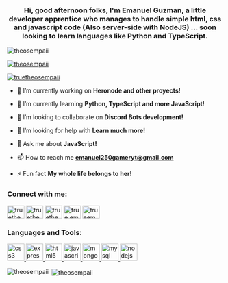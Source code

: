 <h3 align="center">Hi, good afternoon folks, I'm Emanuel Guzman, a little developer apprentice who manages to handle simple html, css and javascript code (Also server-side with NodeJS) ... soon looking to learn languages like Python and TypeScript.</h3>

<p align="left"> <img src="https://komarev.com/ghpvc/?username=theosempaii&label=Profile%20views&color=0e75b6&style=flat" alt="theosempaii" /> </p>

<p align="left"> <a href="https://github.com/ryo-ma/github-profile-trophy"><img src="https://github-profile-trophy.vercel.app/?username=theosempaii" alt="theosempaii" /></a> </p>

<p align="left"> <a href="https://twitter.com/truetheosempaii" target="blank"><img src="https://img.shields.io/twitter/follow/truetheosempaii?logo=twitter&style=for-the-badge" alt="truetheosempaii" /></a> </p>

- 🔭 I’m currently working on **Heronode and other proyects!**

- 🌱 I’m currently learning **Python, TypeScript and more JavaScript!**

- 👯 I’m looking to collaborate on **Discord Bots development!**

- 🤝 I’m looking for help with **Learn much more!**

- 💬 Ask me about **JavaScript!**

- 📫 How to reach me **emanuel250gameryt@gmail.com**

- ⚡ Fun fact **My whole life belongs to her!**

<h3 align="left">Connect with me:</h3>
<p align="left">
<a href="https://twitter.com/truetheosempaii" target="blank"><img align="center" src="https://cdn.jsdelivr.net/npm/simple-icons@3.0.1/icons/twitter.svg" alt="truetheosempaii" height="30" width="40" /></a>
<a href="https://stackoverflow.com/users/truetheosempaii" target="blank"><img align="center" src="https://cdn.jsdelivr.net/npm/simple-icons@3.0.1/icons/stackoverflow.svg" alt="truetheosempaii" height="30" width="40" /></a>
<a href="https://fb.com/truetheosempaii" target="blank"><img align="center" src="https://cdn.jsdelivr.net/npm/simple-icons@3.0.1/icons/facebook.svg" alt="truetheosempaii" height="30" width="40" /></a>
<a href="https://instagram.com/true.ema" target="blank"><img align="center" src="https://cdn.jsdelivr.net/npm/simple-icons@3.0.1/icons/instagram.svg" alt="true.ema" height="30" width="40" /></a>
<a href="https://www.youtube.com/c/trueema" target="blank"><img align="center" src="https://cdn.jsdelivr.net/npm/simple-icons@3.0.1/icons/youtube.svg" alt="trueema" height="30" width="40" /></a>
</p>

<h3 align="left">Languages and Tools:</h3>
<p align="left"> <a href="https://www.w3schools.com/css/" target="_blank"> <img src="https://devicons.github.io/devicon/devicon.git/icons/css3/css3-original-wordmark.svg" alt="css3" width="40" height="40"/> </a> <a href="https://expressjs.com" target="_blank"> <img src="https://devicons.github.io/devicon/devicon.git/icons/express/express-original-wordmark.svg" alt="express" width="40" height="40"/> </a> <a href="https://www.w3.org/html/" target="_blank"> <img src="https://devicons.github.io/devicon/devicon.git/icons/html5/html5-original-wordmark.svg" alt="html5" width="40" height="40"/> </a> <a href="https://developer.mozilla.org/en-US/docs/Web/JavaScript" target="_blank"> <img src="https://devicons.github.io/devicon/devicon.git/icons/javascript/javascript-original.svg" alt="javascript" width="40" height="40"/> </a> <a href="https://www.mongodb.com/" target="_blank"> <img src="https://devicons.github.io/devicon/devicon.git/icons/mongodb/mongodb-original-wordmark.svg" alt="mongodb" width="40" height="40"/> </a> <a href="https://www.mysql.com/" target="_blank"> <img src="https://devicons.github.io/devicon/devicon.git/icons/mysql/mysql-original-wordmark.svg" alt="mysql" width="40" height="40"/> </a> <a href="https://nodejs.org" target="_blank"> <img src="https://devicons.github.io/devicon/devicon.git/icons/nodejs/nodejs-original-wordmark.svg" alt="nodejs" width="40" height="40"/> </a> </p>

<p><img align="left" src="https://github-readme-stats.vercel.app/api/top-langs?username=theosempaii&show_icons=true&locale=en&layout=compact" alt="theosempaii" /></p>

<p>&nbsp;<img align="center" src="https://github-readme-stats.vercel.app/api?username=theosempaii&show_icons=true&locale=en" alt="theosempaii" /></p>
